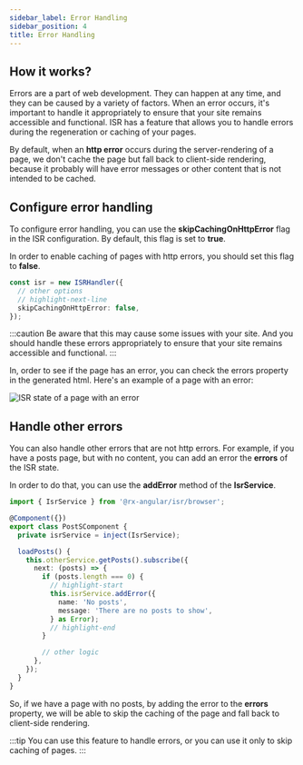 ```yaml
---
sidebar_label: Error Handling
sidebar_position: 4
title: Error Handling
---
```


## How it works?

Errors are a part of web development. They can happen at any time, and they can be caused by a
variety of factors. When an error occurs, it's important to handle it appropriately to ensure
that your site remains accessible and functional. ISR has a feature that allows you to handle
errors during the regeneration or caching of your pages.

By default, when an **http error** occurs during the server-rendering of a page, we don't
cache the page but fall back to client-side rendering, because it probably will have error
messages or other content that is not intended to be cached.

## Configure error handling

To configure error handling, you can use the **skipCachingOnHttpError** flag in the ISR
configuration. By default, this flag is set to **true**.

In order to enable caching of pages with http errors, you should set this flag to **false**.

```typescript
const isr = new ISRHandler({
  // other options
  // highlight-next-line
  skipCachingOnHttpError: false,
});
```

:::caution
Be aware that this may cause some issues with your site. And you should handle these errors appropriately to ensure that your site remains accessible and functional.
:::

In, order to see if the page has an error, you can check the errors property in the generated
html. Here's an example of a page with an error:

![ISR state of a page with an error](/img/isr/errors-in-html.png)

## Handle other errors

You can also handle other errors that are not http errors. For example, if you have a posts
page, but with no content, you can add an error the **errors** of the ISR state.

In order to do that, you can use the **addError** method of the **IsrService**.

```typescript
import { IsrService } from '@rx-angular/isr/browser';

@Component({})
export class PostSComponent {
  private isrService = inject(IsrService);

  loadPosts() {
    this.otherService.getPosts().subscribe({
      next: (posts) => {
        if (posts.length === 0) {
          // highlight-start
          this.isrService.addError({
            name: 'No posts',
            message: 'There are no posts to show',
          } as Error);
          // highlight-end
        }

        // other logic
      },
    });
  }
}
```

So, if we have a page with no posts, by adding the error to the **errors** property, we
will be able to skip the caching of the page and fall back to client-side rendering.

:::tip
You can use this feature to handle errors, or you can use it only to skip caching of pages.
:::
